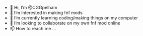 - 👋 Hi, I’m @CGGpelham
- 👀 I’m interested in making fnf mods
- 🌱 I’m currently learning coding/making things on my computer
- 💞️ I’m looking to collaborate on my own fnf mod online
- 📫 How to reach me ...

<!---
CGGpelham/CGGpelham is a ✨ special ✨ repository because its `README.md` (this file) appears on your GitHub profile.
You can click the Preview link to take a look at your changes.
--->
